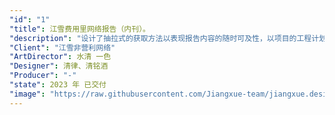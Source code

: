 ```yaml
---
"id": "1"
"title": 江雪费用里网络报告（内刊）。
"description": "设计了抽拉式的获取方法以表现报告内容的随时可及性，以项目的工程计划作为封面，完善了以项目为核心的技术发展体系的设计形象。"
"Client": "江雪非营利网络"
"ArtDirector": 水清 一色
"Designer": 清律、清铭酒
"Producer": "-"
"state": 2023 年 已交付
"image": "https://raw.githubusercontent.com/Jiangxue-team/jiangxue.design/main/assets/images/banner/1.png"
---
```

